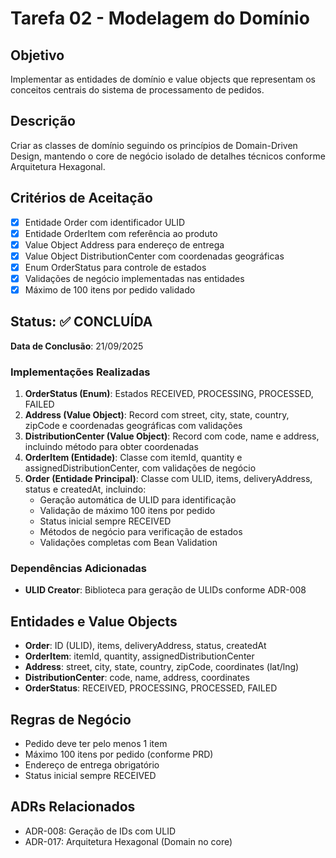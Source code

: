 # Tarefa 02 - Modelagem do Domínio

## Objetivo

Implementar as entidades de domínio e value objects que representam os conceitos centrais do sistema de processamento de pedidos.

## Descrição

Criar as classes de domínio seguindo os princípios de Domain-Driven Design, mantendo o core de negócio isolado de detalhes técnicos conforme Arquitetura Hexagonal.

## Critérios de Aceitação

- [x] Entidade Order com identificador ULID
- [x] Entidade OrderItem com referência ao produto
- [x] Value Object Address para endereço de entrega
- [x] Value Object DistributionCenter com coordenadas geográficas
- [x] Enum OrderStatus para controle de estados
- [x] Validações de negócio implementadas nas entidades
- [x] Máximo de 100 itens por pedido validado

## Status: ✅ CONCLUÍDA

**Data de Conclusão**: 21/09/2025

### Implementações Realizadas

1. **OrderStatus (Enum)**: Estados RECEIVED, PROCESSING, PROCESSED, FAILED
2. **Address (Value Object)**: Record com street, city, state, country, zipCode e coordenadas geográficas com validações
3. **DistributionCenter (Value Object)**: Record com code, name e address, incluindo método para obter coordenadas
4. **OrderItem (Entidade)**: Classe com itemId, quantity e assignedDistributionCenter, com validações de negócio
5. **Order (Entidade Principal)**: Classe com ULID, items, deliveryAddress, status e createdAt, incluindo:
   - Geração automática de ULID para identificação
   - Validação de máximo 100 itens por pedido
   - Status inicial sempre RECEIVED
   - Métodos de negócio para verificação de estados
   - Validações completas com Bean Validation

### Dependências Adicionadas

- **ULID Creator**: Biblioteca para geração de ULIDs conforme ADR-008

## Entidades e Value Objects

- **Order**: ID (ULID), items, deliveryAddress, status, createdAt
- **OrderItem**: itemId, quantity, assignedDistributionCenter
- **Address**: street, city, state, country, zipCode, coordinates (lat/lng)
- **DistributionCenter**: code, name, address, coordinates
- **OrderStatus**: RECEIVED, PROCESSING, PROCESSED, FAILED

## Regras de Negócio

- Pedido deve ter pelo menos 1 item
- Máximo 100 itens por pedido (conforme PRD)
- Endereço de entrega obrigatório
- Status inicial sempre RECEIVED

## ADRs Relacionados

- ADR-008: Geração de IDs com ULID
- ADR-017: Arquitetura Hexagonal (Domain no core)
